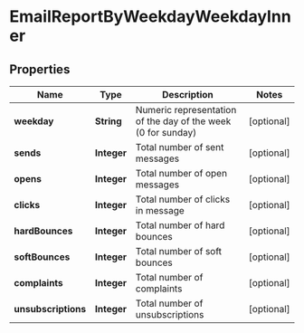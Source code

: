 

# EmailReportByWeekdayWeekdayInner


## Properties

| Name | Type | Description | Notes |
|------------ | ------------- | ------------- | -------------|
|**weekday** | **String** | Numeric representation of the day of the week (0 for sunday) |  [optional] |
|**sends** | **Integer** | Total number of sent messages |  [optional] |
|**opens** | **Integer** | Total number of open messages |  [optional] |
|**clicks** | **Integer** | Total number of clicks in message |  [optional] |
|**hardBounces** | **Integer** | Total number of hard bounces |  [optional] |
|**softBounces** | **Integer** | Total number of soft bounces |  [optional] |
|**complaints** | **Integer** | Total number of complaints |  [optional] |
|**unsubscriptions** | **Integer** | Total number of unsubscriptions |  [optional] |



